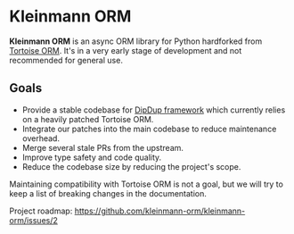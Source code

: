 # Kleinmann ORM

**Kleinmann ORM** is an async ORM library for Python hardforked from [Tortoise ORM](https://github.com/tortoise/tortoise-orm). It's in a very early stage of development and not recommended for general use.

## Goals

- Provide a stable codebase for [DipDup framework](https://github.com/dipdup-io/dipdup) which currently relies on a heavily patched Tortoise ORM.
- Integrate our patches into the main codebase to reduce maintenance overhead.
- Merge several stale PRs from the upstream.
- Improve type safety and code quality.
- Reduce the codebase size by reducing the project's scope.

Maintaining compatibility with Tortoise ORM is not a goal, but we will try to keep a list of breaking changes in the documentation.

Project roadmap: https://github.com/kleinmann-orm/kleinmann-orm/issues/2
